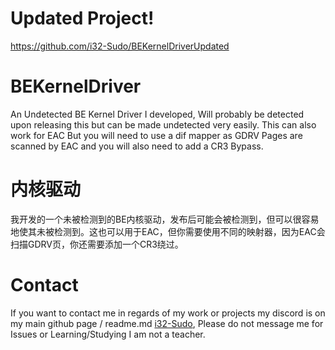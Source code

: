 # Updated Project!
https://github.com/i32-Sudo/BEKernelDriverUpdated
# BEKernelDriver
 An Undetected BE Kernel Driver I developed, Will probably be detected upon releasing this but can be made undetected very easily.
 This can also work for EAC But you will need to use a dif mapper as GDRV Pages are scanned by EAC and you will also need to add a CR3 Bypass.
# 内核驱动
我开发的一个未被检测到的BE内核驱动，发布后可能会被检测到，但可以很容易地使其未被检测到。这也可以用于EAC，但你需要使用不同的映射器，因为EAC会扫描GDRV页，你还需要添加一个CR3绕过。

# Contact
If you want to contact me in regards of my work or projects my discord is on my main github page / readme.md [i32-Sudo](https://github.com/i32-Sudo), Please do not message me for Issues or Learning/Studying I am not a teacher.
